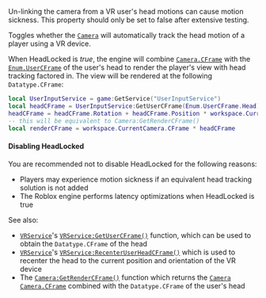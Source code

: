 Un-linking the camera from a VR user's head motions can cause motion
sickness. This property should only be set to false after extensive
testing.

Toggles whether the [`Camera`](https://create.roblox.com/docs/reference/engine/classes/Camera) will automatically track the head
motion of a player using a VR device.

When HeadLocked is *true*, the engine will combine [`Camera.CFrame`](https://create.roblox.com/docs/reference/engine/classes/Camera#CFrame)
with the [`Enum.UserCFrame`](https://create.roblox.com/docs/reference/engine/enums/UserCFrame) of the user's head to render the player's view
with head tracking factored in. The view will be rendered at the following
`Datatype.CFrame`:
```lua
local UserInputService = game:GetService("UserInputService")
local headCFrame = UserInputService:GetUserCFrame(Enum.UserCFrame.Head)
headCFrame = headCFrame.Rotation + headCFrame.Position * workspace.CurrentCamera.HeadScale
-- this will be equivalent to Camera:GetRenderCFrame()
local renderCFrame = workspace.CurrentCamera.CFrame * headCFrame
```
#### Disabling HeadLocked

You are recommended not to disable HeadLocked for the following reasons:

- Players may experience motion sickness if an equivalent head tracking
solution is not added
- The Roblox engine performs latency optimizations when HeadLocked is true

See also:

- [`VRService`](https://create.roblox.com/docs/reference/engine/classes/VRService)'s [`VRService:GetUserCFrame()`](https://create.roblox.com/docs/reference/engine/classes/VRService#GetUserCFrame) function, which
can be used to obtain the `Datatype.CFrame` of the head
- [`VRService`](https://create.roblox.com/docs/reference/engine/classes/VRService)'s [`VRService:RecenterUserHeadCFrame()`](https://create.roblox.com/docs/reference/engine/classes/VRService#RecenterUserHeadCFrame) which is
used to recenter the head to the current position and orientation of the
VR device
- The [`Camera:GetRenderCFrame()`](https://create.roblox.com/docs/reference/engine/classes/Camera#GetRenderCFrame) function which returns the
[`Camera`](https://create.roblox.com/docs/reference/engine/classes/Camera) [`Camera.CFrame`](https://create.roblox.com/docs/reference/engine/classes/Camera#CFrame) combined with the `Datatype.CFrame`
of the user's head